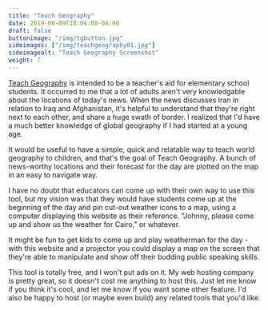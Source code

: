 ```yaml
---
title: "Teach Geography"
date: 2019-06-09T18:04:08-04:00
draft: false
buttonimage: "/img/tgbutton.jpg"
sideimages: ["/img/teachgeography01.jpg"]
sideimagealt: "Teach Geography Screenshot"
weight: 7
---
```


[Teach Geography](http://notmet.net/teachgeography/) is intended to be a teacher's aid for elementary school students.  It occurred to me that a lot of adults aren't very knowledgable about the locations of today's news.  When the news discusses Iran in relation to Iraq and Afghanistan, it's helpful to understand that they're right next to each other, and share a huge swath of border.  I realized that I'd have a much better knowledge of global geography if I had started at a young age.

It would be useful to have a simple, quick and relatable way to teach world geography to children, and that's the goal of Teach Geography.  A bunch of news-worthy locations and their forecast for the day are plotted on the map in an easy to navigate way.

I have no doubt that educators can come up with their own way to use this tool, but my vision was that they would have students come up at the beginning of the day and pin cut-out weather icons to a map, using a computer displaying this website as their reference.  "Johnny, please come up and show us the weather for Cairo," or whatever.

It might be fun to get kids to come up and play weatherman for the day - with this website and a projector you could display a map on the screen that they're able to manipulate and show off their budding public speaking skills.

This tool is totally free, and I won't put ads on it.  My web hosting company is pretty great, so it doesn't cost me anything to host this.  Just let me know if you think it's cool, and let me know if you want some other feature.  I'd also be happy to host (or maybe even build) any related tools that you'd like.
